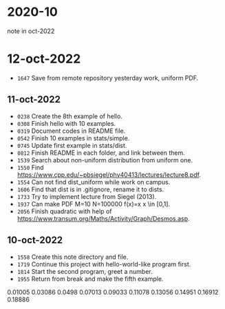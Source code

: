 # 2020-10
note in oct-2022


# 12-oct-2022
+ `1647` Save from remote repository yesterday work, uniform PDF.


## 11-oct-2022
+ `0238` Create the 8th example of hello.
+ `0308` Finish hello with 10 examples.
+ `0319` Document codes in README file.
+ `0542` Finish 10 examples in stats/simple.
+ `0745` Update first example in stats/dist.
+ `0812` Finish README in each folder, and link between them.
+ `1539` Search about non-uniform distribution from uniform one.
+ `1550` Find https://www.cpp.edu/~pbsiegel/phy40413/lectures/lecture8.pdf.
+ `1554` Can not find dist_uniform while work on campus.
+ `1606` Find that dist is in .gitignore, rename it to dists.
+ `1733` Try to implement lecture from Siegel (2013).
+ `1937` Can make PDF M=10 N=100000 f(x)=x x \in [0,1].
+ `2056` Finish quadratic with help of https://www.transum.org/Maths/Activity/Graph/Desmos.asp.


## 10-oct-2022
+ `1558` Create this note directory and file.
+ `1719` Continue this project with hello-world-like program first.
+ `1814` Start the second program, greet a number.
+ `1955` Return from break and make the fifth example.


0.01005
0.03086
0.0498
0.07013
0.09033
0.11078
0.13056
0.14951
0.16912
0.18886